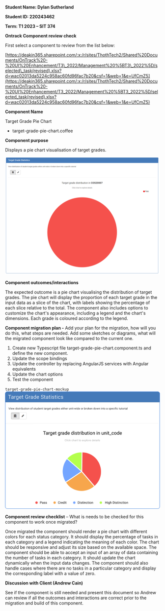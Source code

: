 **Student Name: Dylan Sutherland**

**Student ID: 220243462**

**Term: T1 2023 – SIT 374**

**Ontrack Component review check**

First select a component to review from the list below:

[https://deakin365.sharepoint.com/:x:/r/sites/ThothTech2/Shared%20Documents/OnTrack%20-%20UI%20Enhancement/T3\_2022/Management%20%5BT3\_2022%5D/selected\_task(revised).xlsx?d=wac02013da5224c958ac60fd96fac7b20&csf=1&web=1&e=UfCmZ5](https://deakin365.sharepoint.com/:x:/r/sites/ThothTech2/Shared%20Documents/OnTrack%20-%20UI%20Enhancement/T3_2022/Management%20%5BT3_2022%5D/selected_task(revised).xlsx?d=wac02013da5224c958ac60fd96fac7b20&csf=1&web=1&e=UfCmZ5)

**Component Name**

Target Grade Pie Chart

- target-grade-pie-chart.coffee

**Component purpose**

Displays a pie chart visualisation of target grades.

![target-grade-pie-chart](Resources/target-grade-pie-chart.png)

**Component outcomes/interactions**

The expected outcome is a pie chart visualising the distribution of target grades. The pie chart will display the proportion of each target grade in the input data as a slice of the chart, with labels showing the percentage of each slice relative to the total. The component also includes options to customize the chart's appearance, including a legend and the chart's dimensions. Each grade is coloured according to the legend.

**Component migration plan -** Add your plan for the migration, how will you do this, what steps are needed. Add some sketches or diagrams, what will the migrated component look like compared to the current one.

1. Create new Typescript file target-grade-pie-chart.component.ts and define the new component.
2. Update the scope bindings
3. Update the controller by replacing AngularJS services with Angular equivalents
4. Update the chart options
5. Test the component

`target-grade-pie-chart-mockup`
![target-grade-pie-chart-mockup](Resources/target-grade-pie-chart-mockup.png)

**Component review checklist** – What is needs to be checked for this component to work once migrated?

Once migrated the component should render a pie chart with different colors for each status category.  It should display the percentage of tasks in each category and a legend indicating the meaning of each color. The chart should be responsive and adjust its size based on the available space. The component should be able to accept an input of an array of data containing the number of tasks in each category. It should update the chart dynamically when the input data changes. The component should also handle cases where there are no tasks in a particular category and display the corresponding label with a value of zero.

**Discussion with Client (Andrew Cain)**

See if the component is still needed and present this document so Andrew can review if all the outcomes and interactions are correct prior to the migration and build of this component.
